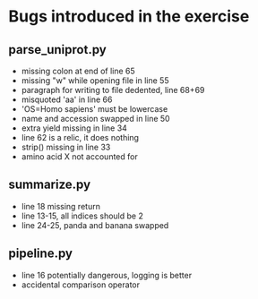 
# Bugs introduced in the exercise

## parse_uniprot.py

* missing colon at end of line 65
* missing "w" while opening file in line 55
* paragraph for writing to file dedented, line 68+69
* misquoted 'aa' in line 66
* 'OS=Homo sapiens' must be lowercase
* name and accession swapped in line  50
* extra yield missing in line 34
* line 62 is a relic, it does nothing
* strip() missing in line 33
* amino acid X not accounted for


## summarize.py

* line 18 missing return
* line 13-15, all indices should be 2
* line 24-25, panda and banana swapped

## pipeline.py

* line 16 potentially dangerous, logging is better
* accidental comparison operator

